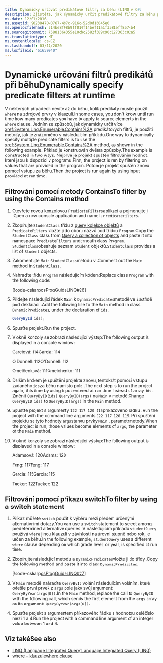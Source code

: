 ```yaml
---
title: Dynamicky určovat predikátové filtry za běhu (LINQ v C#)
description: Zjistěte, jak dynamicky určit predikátové filtry za běhu pomocí LINQ v C#.
ms.date: 12/01/2016
ms.assetid: 90238470-0767-497c-916c-52d0d16845e0
ms.openlocfilehash: 314be8f98b9ff014f14bef11a1f3581eff8574b4
ms.sourcegitcommit: 7588136e355e10cbc2582f389c90c127363c02a5
ms.translationtype: MT
ms.contentlocale: cs-CZ
ms.lasthandoff: 03/14/2020
ms.locfileid: "61659940"
---
```

# <a name="dynamically-specify-predicate-filters-at-runtime"></a><span data-ttu-id="d9331-103">Dynamické určování filtrů predikátů při běhu</span><span class="sxs-lookup"><span data-stu-id="d9331-103">Dynamically specify predicate filters at runtime</span></span>

<span data-ttu-id="d9331-104">V některých případech nevíte až do běhu, kolik predikáty musíte použít `where` na zdrojové prvky v klauzuli.</span><span class="sxs-lookup"><span data-stu-id="d9331-104">In some cases, you don't know until run time how many predicates you have to apply to source elements in the `where` clause.</span></span> <span data-ttu-id="d9331-105">Jedním ze způsobů, jak dynamicky určit více <xref:System.Linq.Enumerable.Contains%2A> predikátových filtrů, je použití metody, jak je znázorněno v následujícím příkladu.</span><span class="sxs-lookup"><span data-stu-id="d9331-105">One way to dynamically specify multiple predicate filters is to use the <xref:System.Linq.Enumerable.Contains%2A> method, as shown in the following example.</span></span> <span data-ttu-id="d9331-106">Příklad je konstruován dvěma způsoby.</span><span class="sxs-lookup"><span data-stu-id="d9331-106">The example is constructed in two ways.</span></span> <span data-ttu-id="d9331-107">Nejprve je projekt spuštěn filtrováním hodnot, které jsou k dispozici v programu.</span><span class="sxs-lookup"><span data-stu-id="d9331-107">First, the project is run by filtering on values that are provided in the program.</span></span> <span data-ttu-id="d9331-108">Potom je projekt spuštěn znovu pomocí vstupu za běhu.</span><span class="sxs-lookup"><span data-stu-id="d9331-108">Then the project is run again by using input provided at run time.</span></span>

## <a name="to-filter-by-using-the-contains-method"></a><span data-ttu-id="d9331-109">Filtrování pomocí metody Contains</span><span class="sxs-lookup"><span data-stu-id="d9331-109">To filter by using the Contains method</span></span>

1. <span data-ttu-id="d9331-110">Otevřete novou konzolovou `PredicateFilters`aplikaci a pojmenujte ji .</span><span class="sxs-lookup"><span data-stu-id="d9331-110">Open a new console application and name it `PredicateFilters`.</span></span>

2. <span data-ttu-id="d9331-111">Zkopírujte `StudentClass` třídu z [query kolekce objektů](query-a-collection-of-objects.md) a `PredicateFilters` vložte ji do oboru názvů pod třídou `Program`.</span><span class="sxs-lookup"><span data-stu-id="d9331-111">Copy the `StudentClass` class from [Query a collection of objects](query-a-collection-of-objects.md) and paste it into namespace `PredicateFilters` underneath class `Program`.</span></span> <span data-ttu-id="d9331-112">`StudentClass`obsahuje seznam `Student` objektů.</span><span class="sxs-lookup"><span data-stu-id="d9331-112">`StudentClass` provides a list of `Student` objects.</span></span>

3. <span data-ttu-id="d9331-113">Zakomentujte `Main` `StudentClass`metodu v .</span><span class="sxs-lookup"><span data-stu-id="d9331-113">Comment out the `Main` method in `StudentClass`.</span></span>

4. <span data-ttu-id="d9331-114">Nahraďte třídu `Program` následujícím kódem:</span><span class="sxs-lookup"><span data-stu-id="d9331-114">Replace class `Program` with the following code:</span></span>

     [!code-csharp[csProgGuideLINQ#26](~/samples/snippets/csharp/concepts/linq/how-to-dynamically-specify-predicate-filters-at-runtime_1.cs)]

5. <span data-ttu-id="d9331-115">Přidejte následující řádek `Main` k `DynamicPredicates`metodě ve `ids`třídě pod deklarací .</span><span class="sxs-lookup"><span data-stu-id="d9331-115">Add the following line to the `Main` method in class `DynamicPredicates`, under the declaration of `ids`.</span></span>

     ```csharp
     QueryById(ids);
     ```

6. <span data-ttu-id="d9331-116">Spusťte projekt.</span><span class="sxs-lookup"><span data-stu-id="d9331-116">Run the project.</span></span>

7. <span data-ttu-id="d9331-117">V okně konzoly se zobrazí následující výstup:</span><span class="sxs-lookup"><span data-stu-id="d9331-117">The following output is displayed in a console window:</span></span>

     <span data-ttu-id="d9331-118">Garciová: 114</span><span class="sxs-lookup"><span data-stu-id="d9331-118">Garcia: 114</span></span>

     <span data-ttu-id="d9331-119">O'Donnell: 112</span><span class="sxs-lookup"><span data-stu-id="d9331-119">O'Donnell: 112</span></span>

     <span data-ttu-id="d9331-120">Omelčenková: 111</span><span class="sxs-lookup"><span data-stu-id="d9331-120">Omelchenko: 111</span></span>

8. <span data-ttu-id="d9331-121">Dalším krokem je spuštění projektu znovu, tentokrát pomocí vstupu zadaného `ids`za běhu namísto pole .</span><span class="sxs-lookup"><span data-stu-id="d9331-121">The next step is to run the project again, this time by using input entered at run time instead of array `ids`.</span></span> <span data-ttu-id="d9331-122">Změnit `QueryByID(ids)` `QueryByID(args)` na `Main` v metodě.</span><span class="sxs-lookup"><span data-stu-id="d9331-122">Change `QueryByID(ids)` to `QueryByID(args)` in the `Main` method.</span></span>

9. <span data-ttu-id="d9331-123">Spusťte projekt s argumenty `122 117 120 115`příkazového řádku .</span><span class="sxs-lookup"><span data-stu-id="d9331-123">Run the project with the command line arguments `122 117 120 115`.</span></span> <span data-ttu-id="d9331-124">Při spuštění projektu se tyto hodnoty `args`stanou prvky `Main` , parametrmetody.</span><span class="sxs-lookup"><span data-stu-id="d9331-124">When the project is run, those values become elements of `args`, the parameter of the `Main` method.</span></span>

10. <span data-ttu-id="d9331-125">V okně konzoly se zobrazí následující výstup:</span><span class="sxs-lookup"><span data-stu-id="d9331-125">The following output is displayed in a console window:</span></span>

     <span data-ttu-id="d9331-126">Adamsová: 120</span><span class="sxs-lookup"><span data-stu-id="d9331-126">Adams: 120</span></span>

     <span data-ttu-id="d9331-127">Feng: 117</span><span class="sxs-lookup"><span data-stu-id="d9331-127">Feng: 117</span></span>

     <span data-ttu-id="d9331-128">Garcia: 115</span><span class="sxs-lookup"><span data-stu-id="d9331-128">Garcia: 115</span></span>

     <span data-ttu-id="d9331-129">Tucker: 122</span><span class="sxs-lookup"><span data-stu-id="d9331-129">Tucker: 122</span></span>

## <a name="to-filter-by-using-a-switch-statement"></a><span data-ttu-id="d9331-130">Filtrování pomocí příkazu switch</span><span class="sxs-lookup"><span data-stu-id="d9331-130">To filter by using a switch statement</span></span>

1. <span data-ttu-id="d9331-131">Příkaz můžete `switch` použít k výběru mezi předem určenými alternativními dotazy.</span><span class="sxs-lookup"><span data-stu-id="d9331-131">You can use a `switch` statement to select among predetermined alternative queries.</span></span> <span data-ttu-id="d9331-132">V následujícím příkladu `studentQuery` používá `where` jinou klauzuli v závislosti na úrovni stupně nebo rok, je určen za běhu.</span><span class="sxs-lookup"><span data-stu-id="d9331-132">In the following example, `studentQuery` uses a different `where` clause depending on which grade level, or year, is specified at run time.</span></span>

2. <span data-ttu-id="d9331-133">Zkopírujte následující metodu a `DynamicPredicates`vložte ji do třídy .</span><span class="sxs-lookup"><span data-stu-id="d9331-133">Copy the following method and paste it into class `DynamicPredicates`.</span></span>

     [!code-csharp[csProgGuideLINQ#27](~/samples/snippets/csharp/concepts/linq//how-to-dynamically-specify-predicate-filters-at-runtime_2.cs)]

3. <span data-ttu-id="d9331-134">V `Main` metodě nahraďte `QueryByID` volání následujícím voláním, které odešle první prvek z `args` pole jako svůj argument: `QueryByYear(args[0])`.</span><span class="sxs-lookup"><span data-stu-id="d9331-134">In the `Main` method, replace the call to `QueryByID` with the following call, which sends the first element from the `args` array as its argument: `QueryByYear(args[0])`.</span></span>

4. <span data-ttu-id="d9331-135">Spusťte projekt s argumentem příkazového řádku s hodnotou celéčíslo mezi 1 a 4.</span><span class="sxs-lookup"><span data-stu-id="d9331-135">Run the project with a command line argument of an integer value between 1 and 4.</span></span>

## <a name="see-also"></a><span data-ttu-id="d9331-136">Viz také</span><span class="sxs-lookup"><span data-stu-id="d9331-136">See also</span></span>

- [<span data-ttu-id="d9331-137">LINQ (Language Integrated Query)</span><span class="sxs-lookup"><span data-stu-id="d9331-137">Language Integrated Query (LINQ)</span></span>](index.md)
- [<span data-ttu-id="d9331-138">where – klauzule</span><span class="sxs-lookup"><span data-stu-id="d9331-138">where clause</span></span>](../language-reference/keywords/where-clause.md)
